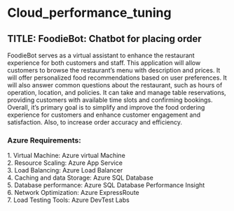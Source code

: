 # Cloud_performance_tuning
<H2>TITLE: FoodieBot: Chatbot for placing order</H2> 
FoodieBot serves as a virtual assistant to enhance the restaurant experience for both customers and staff. This application will allow customers to browse the restaurant’s menu with description and prices. It will offer personalized food recommendations based on user preferences. It will also answer common questions about the restaurant, such as hours of operation, location, and policies. It can take and manage table reservations, providing customers with available time slots and confirming bookings. 
<br>
Overall, it’s primary goal is to simplify and improve the food ordering experience for customers and enhance customer engagement and satisfaction. Also, to increase order accuracy and efficiency.
<H3>Azure Requirements:</H3>
1.	Virtual Machine: Azure virtual Machine<br>
2.	Resource Scaling: Azure App Service<br>
3.	Load Balancing: Azure Load Balancer<br>
4.	Caching and data Storage: Azure SQL Database<br>
5.	Database performance: Azure SQL Database Performance Insight<br>
6.	Network Optimization: Azure ExpressRoute<br>
7.	Load Testing Tools: Azure DevTest Labs<br>

